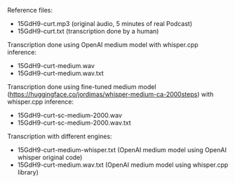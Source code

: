 
Reference files:

* 15GdH9-curt.mp3 (original àudio, 5 minutes of real Podcast)
* 15GdH9-curt.txt (transcription done by a human)

Transcription done using OpenAI medium model with whisper.cpp inference:

* 15GdH9-curt-medium.wav
* 15GdH9-curt-medium.wav.txt

Transcription done using fine-tuned medium model (https://huggingface.co/jordimas/whisper-medium-ca-2000steps) with whisper.cpp inference:

* 15GdH9-curt-sc-medium-2000.wav
* 15GdH9-curt-sc-medium-2000.wav.txt

Transcription with different engines:
* 15GdH9-curt-medium-whisper.txt (OpenAI medium model using OpenAI whisper original code)
* 15GdH9-curt-medium.wav.txt (OpenAI medium model using whisper.cpp library)
